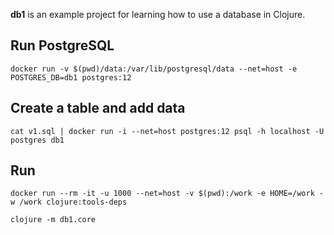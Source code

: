 __db1__ is an example project for learning how to use a database in Clojure.

## Run PostgreSQL

````
docker run -v $(pwd)/data:/var/lib/postgresql/data --net=host -e POSTGRES_DB=db1 postgres:12
````

## Create a table and add data

````
cat v1.sql | docker run -i --net=host postgres:12 psql -h localhost -U postgres db1
````


## Run

````
docker run --rm -it -u 1000 --net=host -v $(pwd):/work -e HOME=/work -w /work clojure:tools-deps
````

````
clojure -m db1.core
````
